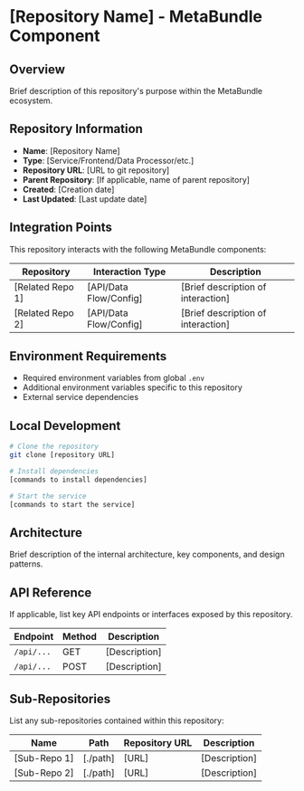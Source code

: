 # [Repository Name] - MetaBundle Component

## Overview
Brief description of this repository's purpose within the MetaBundle ecosystem.

## Repository Information
- **Name**: [Repository Name]
- **Type**: [Service/Frontend/Data Processor/etc.]
- **Repository URL**: [URL to git repository]
- **Parent Repository**: [If applicable, name of parent repository]
- **Created**: [Creation date]
- **Last Updated**: [Last update date]

## Integration Points
This repository interacts with the following MetaBundle components:

| Repository | Interaction Type | Description |
|------------|------------------|-------------|
| [Related Repo 1] | [API/Data Flow/Config] | [Brief description of interaction] |
| [Related Repo 2] | [API/Data Flow/Config] | [Brief description of interaction] |

## Environment Requirements
- Required environment variables from global `.env`
- Additional environment variables specific to this repository
- External service dependencies

## Local Development
```bash
# Clone the repository
git clone [repository URL]

# Install dependencies
[commands to install dependencies]

# Start the service
[commands to start the service]
```

## Architecture
Brief description of the internal architecture, key components, and design patterns.

## API Reference
If applicable, list key API endpoints or interfaces exposed by this repository.

| Endpoint | Method | Description |
|----------|--------|-------------|
| `/api/...` | GET | [Description] |
| `/api/...` | POST | [Description] |

## Sub-Repositories
List any sub-repositories contained within this repository:

| Name | Path | Repository URL | Description |
|------|------|---------------|-------------|
| [Sub-Repo 1] | [./path] | [URL] | [Description] |
| [Sub-Repo 2] | [./path] | [URL] | [Description] |

